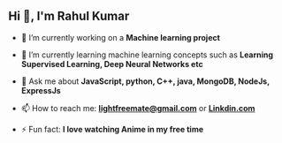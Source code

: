 ## Hi 👋, I'm Rahul Kumar



- 🔭 I’m currently working on a **Machine learning project**

- 🌱 I’m currently learning machine learning concepts such as **Learning Supervised Learning, Deep Neural Networks etc**

- 💬 Ask me about **JavaScript, python, C++, java, MongoDB, NodeJs, ExpressJs**

- 📫 How to reach me: **lightfreemate@gmail.com** or **[Linkdin.com](https://www.linkedin.com/in/rkzero/)**

- ⚡ Fun fact: **I love watching Anime in my free time**

<!-- <img src="https://github-readme-stats.vercel.app/api?username=rkstu&&show_icons=true&title_color=ffffff&icon_color=bb2acf&text_color=daf7dc&bg_color=151515"> -->
